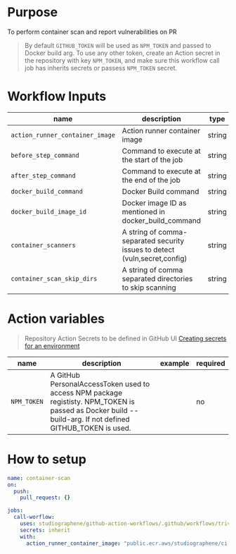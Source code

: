 # Purpose

To perform container scan and report vulnerabilities on PR

> By default `GITHUB_TOKEN` will be used as `NPM_TOKEN` and passed to Docker build arg.
> To use any other token, create an Action secret in the repository with key `NPM_TOKEN`, and make sure this workflow call job has inherits secrets or passess `NPM_TOKEN` secret.

# Workflow Inputs

| name                            | description                                                                | type   | required | default                                           |
| ------------------------------- | -------------------------------------------------------------------------- | ------ | -------- | ------------------------------------------------- |
| `action_runner_container_image` | Action runner container image                                              | string | no       | `public.ecr.aws/studiographene/ci:node-20-alpine` |
| `before_step_command`           | Command to execute at the start of the job                                 | string | no       |                                                   |
| `after_step_command`            | Command to execute at the end of the job                                   | string | no       |                                                   |
| `docker_build_command`          | Docker Build command                                                       | string | no       | `docker build -t local:latest .`                  |
| `docker_build_image_id`         | Docker image ID as mentioned in docker_build_command                       | string | no       | `local:latest`                                    |
| `container_scanners`            | A string of comma-separated security issues to detect (vuln,secret,config) | string | no       | `vuln`                                            |
| `container_scan_skip_dirs`      | A string of comma separated directories to skip scanning                   | string | no       |                                                   |

# Action variables

> Repository Action Secrets to be defined in GitHub UI [Creating secrets for an environment](https://docs.github.com/en/actions/security-guides/using-secrets-in-github-actions#creating-secrets-for-a-repository/Creating%20secrets%20for%20a%20repository)

| name        | description                                                                                                                                               | example | required |
| ----------- | --------------------------------------------------------------------------------------------------------------------------------------------------------- | ------- | -------- |
| `NPM_TOKEN` | A GitHub PersonalAccessToken used to access NPM package regististy. NPM_TOKEN is passed as Docker build --build-arg. If not defined GITHUB_TOKEN is used. |         | no       |

# How to setup

```yaml
name: container-scan
on:
  push:
    pull_request: {}

jobs:
  call-worflow:
    uses: studiographene/github-action-workflows/.github/workflows/trivy-container-scan.yml@master # if you want alternatively pin to tag version
    secrets: inherit
    with:
      action_runner_container_image: "public.ecr.aws/studiographene/ci:node-20-alpine" # optional
```
